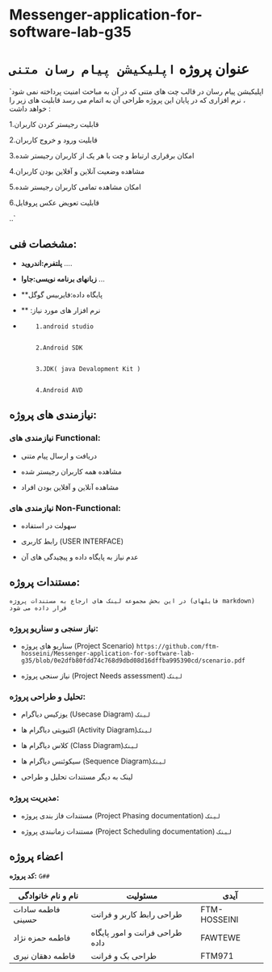 # Messenger-application-for-software-lab-g35
# عنوان پروژه `اپلیکیشن پیام رسان متنی`


`اپلیکیشن پیام رسان در قالب چت های متنی که در آن به مباحث امنیت پرداخته نمی شود ، 
نرم افزاری که در پایان این پروژه طراحی آن به اتمام می رسد قابلیت های زیر را خواهد داشت :


1.قابلیت رجیستر کردن کاربران

2.قابلیت ورود و خروج کاربران

3.امکان برقراری ارتباط و چت با هر یک از کاربران رجیستر شده

4.مشاهده وضعیت آنلاین و آفلاین بودن کاربران

5.امکان مشاهده تمامی کاربران رجیستر شده

6.قابلیت تعویض عکس پروفایل

..` 

## مشخصات فنی:

+ **پلتفرم:اندروید** ....

+ **زبانهای برنامه نویسی:جاوا** ...

+ **پایگاه داده:فایربیس گوگل
+ ** :نرم افزار های مورد نیاز 
+    
          1.android studio


          2.Android SDK


          3.JDK( java Devalopment Kit )


          4.Android AVD 




## نیازمندی های پروژه:
 

### نیازمندی های Functional:

+ دریافت و ارسال پیام متنی

+ مشاهده همه کاربران رجیستر شده

+ مشاهده آنلاین و آفلاین بودن افراد

### نیازمندی های Non-Functional:

+ سهولت در استفاده

+ رابط کاربری (USER INTERFACE)

+ عدم نیاز به پایگاه داده و پیچیدگی های آن

## مستندات پروژه:

`در این بخش مجموعه لینک های ارجاع به مستندات پروژه (فایلهای markdown) قرار داده می شود`

### نیاز سنجی و سناریو پروژه:

+ سناریو های  پروژه (Project Scenario) ‍‍`https://github.com/ftm-hosseini/Messenger-application-for-software-lab-g35/blob/0e2dfb80fdd74c768d9dbd08d16dffba995390cd/scenario.pdf`

+ نیاز سنجی پروژه (Project Needs assessment)  `لینک`

### تحلیل و طراحی پروژه:

+ یوزکیس دیاگرام (Usecase Diagram) `لینک`

+ اکتیویتی دیاگرام ها (Activity Diagram)`لینک`

+ کلاس دیاگرام ها (Class Diagram)`لینک`

+ سیکوئنس دیاگرام ها (Sequence Diagram)`لینک`

+ لینک به دیگر مستندات تحلیل و طراحی

### مدیریت پروژه:

+ مستندات فاز بندی پروژه (Project Phasing documentation)  `لینک`

+ مستندات زمانبندی پروژه (Project Scheduling documentation) `لینک`

## اعضاء پروژه 



**کد پروژه:** `G##`

| نام و نام خانوادگی | مسئولیت  | آیدی |
|--------------------|----------|------|
|            فاطمه سادات حسینی        |             طراحی رابط کاربر و فرانت        |  FTM-HOSSEINI    |
|              فاطمه حمزه نژاد        |    طراحی فرانت و امور پایگاه داده          |     FAWTEWE  |
|             فاطمه دهقان نیری          |                    طراحی بک و فرانت       |    FTM971   |

